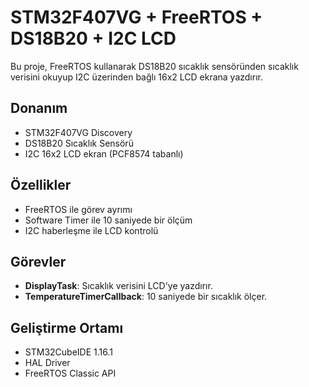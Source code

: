 # STM32F407VG + FreeRTOS + DS18B20 + I2C LCD

Bu proje, FreeRTOS kullanarak DS18B20 sıcaklık sensöründen sıcaklık verisini okuyup I2C üzerinden bağlı 16x2 LCD ekrana yazdırır.

## Donanım

- STM32F407VG Discovery
- DS18B20 Sıcaklık Sensörü
- I2C 16x2 LCD ekran (PCF8574 tabanlı)

## Özellikler

- FreeRTOS ile görev ayrımı
- Software Timer ile 10 saniyede bir ölçüm
- I2C haberleşme ile LCD kontrolü

## Görevler

- **DisplayTask**: Sıcaklık verisini LCD'ye yazdırır.
- **TemperatureTimerCallback**: 10 saniyede bir sıcaklık ölçer.

## Geliştirme Ortamı

- STM32CubeIDE 1.16.1
- HAL Driver
- FreeRTOS Classic API
